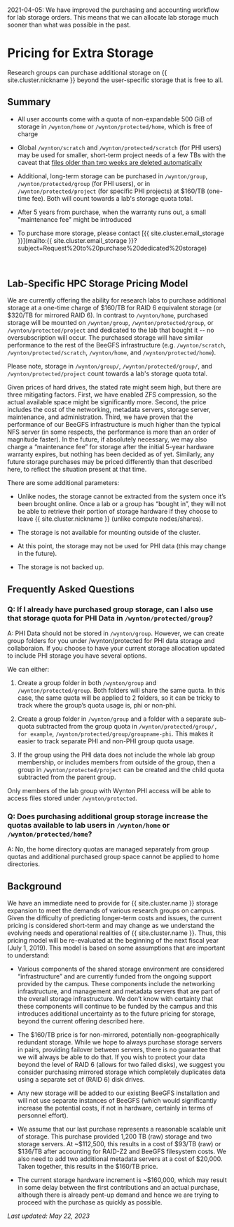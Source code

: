 <div class="alert alert-info" role="alert" style="margin-top: 3ex; margin-bottom: 3ex;" markdown="1">
2021-04-05: We have improved the purchasing and accounting workflow for lab storage orders.  This means that we can allocate lab storage much sooner than what was possible in the past.
</div>

# Pricing for Extra Storage

Research groups can purchase additional storage on {{ site.cluster.nickname }} beyond the user-specific storage that is free to all.

## Summary

* All user accounts come with a quota of non-expandable 500 GiB of storage in `/wynton/home` or `/wynton/protected/home`, which is free of charge

* Global `/wynton/scratch` and `/wynton/protected/scratch` (for PHI users) may be used for smaller, short-term project needs of a few TBs with the caveat that [files older than two weeks are deleted automatically](/hpc/about/specs.html#scratch-storage)

* Additional, long-term storage can be purchased in `/wynton/group`, `/wynton/protected/group` (for PHI users), or in `/wynton/protected/project` (for specific PHI projects) at $160/TB (one-time fee).  Both will count towards a lab's storage quota total.

* After 5 years from purchase, when the warranty runs out, a small "maintenance fee" might be introduced

* To purchase more storage, please contact [{{ site.cluster.email_storage }}](mailto:{{ site.cluster.email_storage }}?subject=Request%20to%20purchase%20dedicated%20storage)

<br>


## Lab-Specific HPC Storage Pricing Model

We are currently offering the ability for research labs to purchase additional storage at a one-time charge of $160/TB for RAID 6 equivalent storage (or $320/TB for mirrored RAID 6).  In contrast to `/wynton/home`, purchased storage will be mounted on `/wynton/group`, `/wynton/protected/group`, or `/wynton/protected/project` and dedicated to the lab that bought it -- no oversubscription will occur.  The purchased storage will have similar performance to the rest of the BeeGFS infrastructure (e.g. `/wynton/scratch`, `/wynton/protected/scratch`, `/wynton/home`, and `/wynton/protected/home`).

Please note, storage in `/wynton/group/`, `/wynton/protected/group/`, and `/wynton/protected/project` count towards a lab's storage quota total.

Given prices of hard drives, the stated rate might seem high, but there are three mitigating factors. First, we have enabled ZFS compression, so the actual available space might be significantly more. Second, the price includes the cost of the networking, metadata servers, storage server, maintenance, and administration. Third, we have proven that the performance of our BeeGFS infrastructure is much higher than the typical NFS server (in some respects, the performance is more than an order of magnitude faster). In the future, if absolutely necessary, we may also charge a “maintenance fee” for storage after the initial 5-year hardware warranty expires, but nothing has been decided as of yet. Similarly, any future storage purchases may be priced differently than that described here, to reflect the situation present at that time.

There are some additional parameters:

* Unlike nodes, the storage cannot be extracted from the system once it’s been brought online. Once a lab or a group has “bought in”, they will not be able to retrieve their portion of storage hardware if they choose to leave {{ site.cluster.nickname }} (unlike compute nodes/shares).

* The storage is not available for mounting outside of the cluster.

* At this point, the storage may not be used for PHI data (this may change in the future).

* The storage is not backed up.

## Frequently Asked Questions

### Q: If I already have purchased group storage, can I also use that storage quota for PHI Data in `/wynton/protected/group`?

A: PHI Data should not be stored in `/wynton/group`. However, we can create group folders for you under /wynton/protected for PHI data storage and collaboraion. If you choose to have your current storage allocation updated to include PHI storage you have several options.

We can either:

1) Create a group folder in both `/wynton/group` and `/wynton/protected/group`. Both folders will share the same quota. In this case, the same quota will be applied to 2 folders, so it can be tricky to track where the group’s quota usage is, phi or non-phi.

2) Create a group folder in `/wynton/group` and a folder with a separate sub-quota subtracted from the group quota in `/wynton/protected/group/, for example`, `/wynton/protected/group/groupname-phi`. This makes it easier to track separate PHI and non-PHI group quota usage.

3) If the group using the PHI data does not include the whole lab group membership, or includes members from outside of the group, then a group in `/wynton/protected/project` can be created and the child quota subtracted from the parent group.

Only members of the lab group with Wynton PHI access will be able to access files stored under `/wynton/protected`.

### Q: Does purchasing additional group storage increase the quotas available to lab users in `/wynton/home` or `/wynton/protected/home`?

A: No, the home directory quotas are managed separately from group quotas and additional purchased group space cannot be applied to home directories.

## Background

We have an immediate need to provide for {{ site.cluster.name }} storage expansion to meet the demands of various research groups on campus. Given the difficulty of predicting longer-term costs and issues, the current pricing is considered short-term and may change as we understand the evolving needs and operational realities of {{ site.cluster.name }}. Thus, this pricing model will be re-evaluated at the beginning of the next fiscal year (July 1, 2019). This model is based on some assumptions that are important to understand:

* Various components of the shared storage environment are considered “infrastructure” and are currently funded from the ongoing support provided by the campus.  These components include the networking infrastructure, and management and metadata servers that are part of the overall storage infrastructure. We don’t know with certainty that these components will continue to be funded by the campus and this introduces additional uncertainty as to the future pricing for storage, beyond the current offering described here.

* The $160/TB price is for non-mirrored, potentially non-geographically redundant storage.  While we hope to always purchase storage servers in pairs, providing failover between servers, there is no guarantee that we will always be able to do that. If you wish to protect your data beyond the level of RAID 6 (allows for two failed disks), we suggest you consider purchasing mirrored storage which completely duplicates data using a separate set of (RAID 6) disk drives.

* Any new storage will be added to our existing BeeGFS installation and will not use separate instances of BeeGFS (which would significantly increase the potential costs, if not in hardware, certainly in terms of personnel effort).

* We assume that our last purchase represents a reasonable scalable unit of storage.  This purchase provided 1,200 TB (raw) storage and two storage servers.  At ~$112,500, this results in a cost of $93/TB (raw) or $136/TB after accounting for RAID-Z2 and BeeGFS filesystem costs. We also need to add two additional metadata servers at a cost of $20,000. Taken together, this results in the $160/TB price.

* The current storage hardware increment is ~$160,000, which may result in some delay between the first contributions and an actual purchase, although there is already pent-up demand and hence we are trying to proceed with the purchase as quickly as possible.


_Last updated: May 22, 2023_
